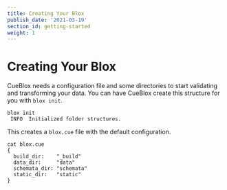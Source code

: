 ```yaml
---
title: Creating Your Blox
publish_date: '2021-03-19'
section_id: getting-started
weight: 1
---
```


# Creating Your Blox

CueBlox needs a configuration file and some directories to start validating and transforming your data. You can have CueBlox create this structure for you with `blox init`.

```shell
blox init
 INFO  Initialized folder structures.
```

This creates a `blox.cue` file with the default configuration.

```shell
cat blox.cue
{
  build_dir:    "_build"
  data_dir:     "data"
  schemata_dir: "schemata"
  static_dir:   "static"
}
```
